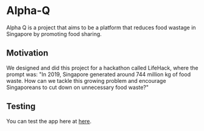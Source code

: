 # Alpha-Q

Alpha Q is a project that aims to be a platform that reduces food wastage in Singapore by promoting food sharing.


## Motivation

We designed and did this project for a hackathon called LifeHack, where the prompt was: "In 2019, Singapore generated around 744 million kg of food waste. How can we tackle this growing problem and encourage Singaporeans to cut down on unnecessary food waste?"

## Testing

You can test the app here at [here](https://alphaqlifehack.vercel.app/).
